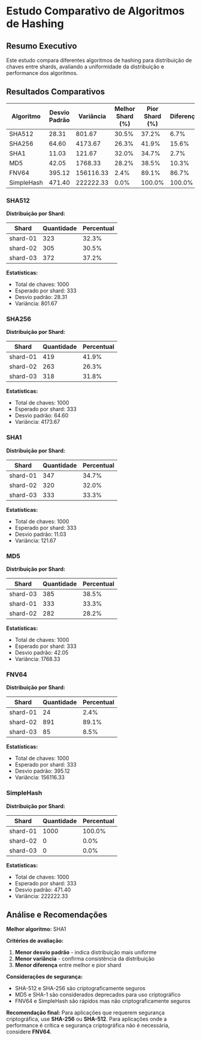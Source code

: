 # Estudo Comparativo de Algoritmos de Hashing

## Resumo Executivo

Este estudo compara diferentes algoritmos de hashing para distribuição de chaves entre shards,
avaliando a uniformidade da distribuição e performance dos algoritmos.

## Resultados Comparativos

| Algoritmo | Desvio Padrão | Variância | Melhor Shard (%) | Pior Shard (%) | Diferença |
|-----------|---------------|-----------|------------------|----------------|----------|
| SHA512 | 28.31 | 801.67 | 30.5% | 37.2% | 6.7% |
| SHA256 | 64.60 | 4173.67 | 26.3% | 41.9% | 15.6% |
| SHA1 | 11.03 | 121.67 | 32.0% | 34.7% | 2.7% |
| MD5 | 42.05 | 1768.33 | 28.2% | 38.5% | 10.3% |
| FNV64 | 395.12 | 156116.33 | 2.4% | 89.1% | 86.7% |
| SimpleHash | 471.40 | 222222.33 | 0.0% | 100.0% | 100.0% |

### SHA512

**Distribuição por Shard:**

| Shard | Quantidade | Percentual |
|-------|------------|------------|
| shard-01 | 323 | 32.3% |
| shard-02 | 305 | 30.5% |
| shard-03 | 372 | 37.2% |

**Estatísticas:**
- Total de chaves: 1000
- Esperado por shard: 333
- Desvio padrão: 28.31
- Variância: 801.67

### SHA256

**Distribuição por Shard:**

| Shard | Quantidade | Percentual |
|-------|------------|------------|
| shard-01 | 419 | 41.9% |
| shard-02 | 263 | 26.3% |
| shard-03 | 318 | 31.8% |

**Estatísticas:**
- Total de chaves: 1000
- Esperado por shard: 333
- Desvio padrão: 64.60
- Variância: 4173.67

### SHA1

**Distribuição por Shard:**

| Shard | Quantidade | Percentual |
|-------|------------|------------|
| shard-01 | 347 | 34.7% |
| shard-02 | 320 | 32.0% |
| shard-03 | 333 | 33.3% |

**Estatísticas:**
- Total de chaves: 1000
- Esperado por shard: 333
- Desvio padrão: 11.03
- Variância: 121.67

### MD5

**Distribuição por Shard:**

| Shard | Quantidade | Percentual |
|-------|------------|------------|
| shard-03 | 385 | 38.5% |
| shard-01 | 333 | 33.3% |
| shard-02 | 282 | 28.2% |

**Estatísticas:**
- Total de chaves: 1000
- Esperado por shard: 333
- Desvio padrão: 42.05
- Variância: 1768.33

### FNV64

**Distribuição por Shard:**

| Shard | Quantidade | Percentual |
|-------|------------|------------|
| shard-01 | 24 | 2.4% |
| shard-02 | 891 | 89.1% |
| shard-03 | 85 | 8.5% |

**Estatísticas:**
- Total de chaves: 1000
- Esperado por shard: 333
- Desvio padrão: 395.12
- Variância: 156116.33

### SimpleHash

**Distribuição por Shard:**

| Shard | Quantidade | Percentual |
|-------|------------|------------|
| shard-01 | 1000 | 100.0% |
| shard-02 | 0 | 0.0% |
| shard-03 | 0 | 0.0% |

**Estatísticas:**
- Total de chaves: 1000
- Esperado por shard: 333
- Desvio padrão: 471.40
- Variância: 222222.33

## Análise e Recomendações

**Melhor algoritmo:** SHA1

**Critérios de avaliação:**
1. **Menor desvio padrão** - indica distribuição mais uniforme
2. **Menor variância** - confirma consistência da distribuição
3. **Menor diferença** entre melhor e pior shard

**Considerações de segurança:**
- SHA-512 e SHA-256 são criptograficamente seguros
- MD5 e SHA-1 são considerados deprecados para uso criptográfico
- FNV64 e SimpleHash são rápidos mas não criptograficamente seguros

**Recomendação final:**
Para aplicações que requerem segurança criptográfica, use **SHA-256** ou **SHA-512**.
Para aplicações onde a performance é crítica e segurança criptográfica não é necessária, considere **FNV64**.
